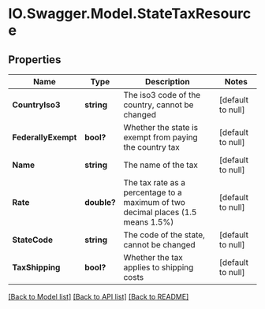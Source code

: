 # IO.Swagger.Model.StateTaxResource
## Properties

Name | Type | Description | Notes
------------ | ------------- | ------------- | -------------
**CountryIso3** | **string** | The iso3 code of the country, cannot be changed | [default to null]
**FederallyExempt** | **bool?** | Whether the state is exempt from paying the country tax | [default to null]
**Name** | **string** | The name of the tax | [default to null]
**Rate** | **double?** | The tax rate as a percentage to a maximum of two decimal places (1.5 means 1.5%) | [default to null]
**StateCode** | **string** | The code of the state, cannot be changed | [default to null]
**TaxShipping** | **bool?** | Whether the tax applies to shipping costs | [default to null]

[[Back to Model list]](../README.md#documentation-for-models) [[Back to API list]](../README.md#documentation-for-api-endpoints) [[Back to README]](../README.md)

